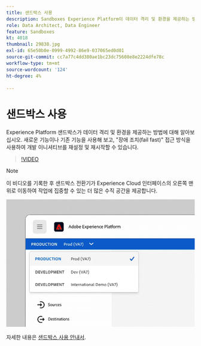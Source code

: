 ```yaml
---
title: 샌드박스 사용
description: Sandboxes Experience Platform이 데이터 격리 및 환경을 제공하는 방법을 살펴봅니다. 이 환경에서 새로운 기능 또는 기존 기능을 테스트하고, '실패 속도' 접근 방식을 사용하여 개발 이니셔티브를 재설정 및 재시작할 수 있습니다.
role: Data Architect, Data Engineer
feature: Sandboxes
kt: 4018
thumbnail: 29838.jpg
exl-id: 65e50b0e-0999-4992-86e9-037065ed0d01
source-git-commit: cc7a77c4dd380ae1bc23dc75608e8e2224dfe78c
workflow-type: tm+mt
source-wordcount: '124'
ht-degree: 4%

---
```


# 샌드박스 사용

Experience Platform 샌드박스가 데이터 격리 및 환경을 제공하는 방법에 대해 알아보십시오. 새로운 기능이나 기존 기능을 사용해 보고, &quot;장애 조치(fail fast)&quot; 접근 방식을 사용하여 개발 이니셔티브를 재설정 및 재시작할 수 있습니다.

>[!VIDEO](https://video.tv.adobe.com/v/29838/?quality=12&learn=on)

>[!NOTE]
>
>이 비디오를 기록한 후 샌드박스 전환기가 Experience Cloud 인터페이스의 오른쪽 맨 위로 이동하여 작업에 집중할 수 있는 더 많은 수직 공간을 제공합니다.
>
> ![샌드박스 전환기 재배치](../assets/sandbox-switcher.gif)

자세한 내용은 [샌드박스 사용 안내서](https://experienceleague.adobe.com/docs/experience-platform/sandbox/home.html?lang=ko).
